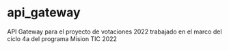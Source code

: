 # api_gateway
API Gateway para el proyecto de votaciones 2022 trabajado en el marco del ciclo 4a del programa Mision TIC 2022
